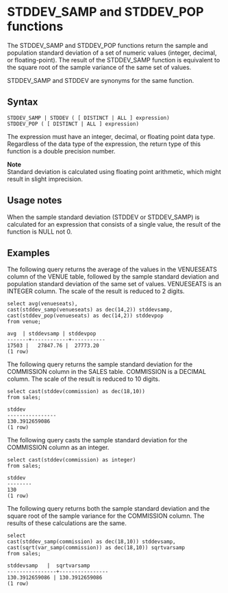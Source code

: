 # STDDEV\_SAMP and STDDEV\_POP functions<a name="r_STDDEV_functions"></a>

 The STDDEV\_SAMP and STDDEV\_POP functions return the sample and population standard deviation of a set of numeric values \(integer, decimal, or floating\-point\)\. The result of the STDDEV\_SAMP function is equivalent to the square root of the sample variance of the same set of values\. 

STDDEV\_SAMP and STDDEV are synonyms for the same function\. 

## Syntax<a name="r_STDDEV_functions-syntax"></a>

```
STDDEV_SAMP | STDDEV ( [ DISTINCT | ALL ] expression)
STDDEV_POP ( [ DISTINCT | ALL ] expression)
```

The expression must have an integer, decimal, or floating point data type\. Regardless of the data type of the expression, the return type of this function is a double precision number\. 

**Note**  
Standard deviation is calculated using floating point arithmetic, which might result in slight imprecision\.

## Usage notes<a name="r_STDDEV_usage_notes"></a>

When the sample standard deviation \(STDDEV or STDDEV\_SAMP\) is calculated for an expression that consists of a single value, the result of the function is NULL not 0\. 

## Examples<a name="r_STDDEV_functions-examples"></a>

The following query returns the average of the values in the VENUESEATS column of the VENUE table, followed by the sample standard deviation and population standard deviation of the same set of values\. VENUESEATS is an INTEGER column\. The scale of the result is reduced to 2 digits\. 

```
select avg(venueseats),
cast(stddev_samp(venueseats) as dec(14,2)) stddevsamp,
cast(stddev_pop(venueseats) as dec(14,2)) stddevpop
from venue;

avg  | stddevsamp | stddevpop
-------+------------+-----------
17503 |   27847.76 |  27773.20
(1 row)
```

The following query returns the sample standard deviation for the COMMISSION column in the SALES table\. COMMISSION is a DECIMAL column\. The scale of the result is reduced to 10 digits\. 

```
select cast(stddev(commission) as dec(18,10))
from sales;

stddev
----------------
130.3912659086
(1 row)
```

The following query casts the sample standard deviation for the COMMISSION column as an integer\. 

```
select cast(stddev(commission) as integer)
from sales;

stddev
--------
130
(1 row)
```

The following query returns both the sample standard deviation and the square root of the sample variance for the COMMISSION column\. The results of these calculations are the same\. 

```
select
cast(stddev_samp(commission) as dec(18,10)) stddevsamp,
cast(sqrt(var_samp(commission)) as dec(18,10)) sqrtvarsamp
from sales;

stddevsamp   |  sqrtvarsamp
----------------+----------------
130.3912659086 | 130.3912659086
(1 row)
```